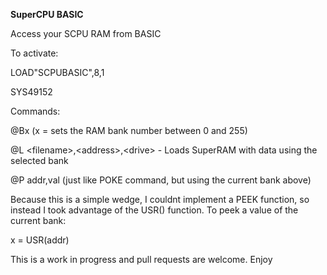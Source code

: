 **SuperCPU BASIC**

Access your SCPU RAM from BASIC

To activate:

LOAD"SCPUBASIC",8,1

SYS49152

Commands:

@Bx  (x = sets the RAM bank number between 0 and 255)

@L \<filename\>,\<address\>,\<drive\>  - Loads SuperRAM with data using the selected bank

@P addr,val  (just like POKE command, but using the current bank above)

Because this is a simple wedge, I couldnt implement a PEEK function, so instead I
took advantage of the USR() function.  To peek a value of the current bank:

x = USR(addr)

This is a work in progress and pull requests are welcome.  Enjoy

